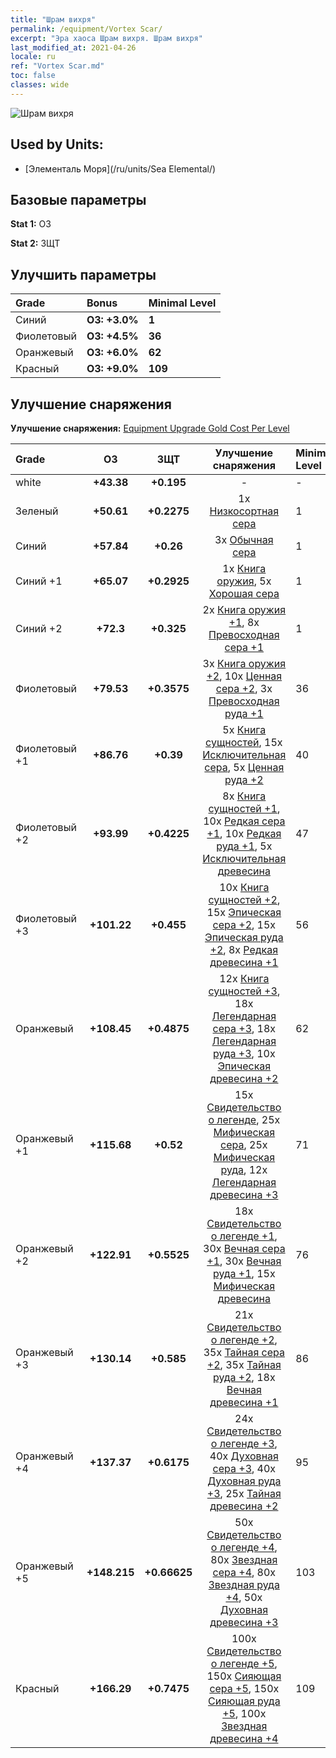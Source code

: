 ```yaml
---
title: "Шрам вихря"
permalink: /equipment/Vortex Scar/
excerpt: "Эра хаоса Шрам вихря. Шрам вихря"
last_modified_at: 2021-04-26
locale: ru
ref: "Vortex Scar.md"
toc: false
classes: wide
---
```


  ![Шрам вихря](/images/e/e_99034.png)

## Used by Units:

* [Элементаль Моря](/ru/units/Sea Elemental/) 


## Базовые параметры
 **Stat 1:** ОЗ

 **Stat 2:** ЗЩТ

## Улучшить параметры

  |     Grade    |   Bonus | Minimal Level | 
  |:-------------|:--------|:--------------| 
  | Синий | **ОЗ: +3.0%** | **1** | 
  | Фиолетовый | **ОЗ: +4.5%** | **36** | 
  | Оранжевый | **ОЗ: +6.0%** | **62** | 
  | Красный | **ОЗ: +9.0%** | **109** | 


## Улучшение снаряжения
 **Улучшение снаряжения:** [Equipment Upgrade Gold Cost Per Level](/equipment/EquipmentUpgradeCostPerLevel/) 

  |          Grade      | ОЗ | ЗЩТ | Улучшение снаряжения | Minimal Level |
  |:--------------------|:---------:|:---------:|:----------------:|:--------------|
  | white | **+43.38** | **+0.195** | - | - |
  | Зеленый | **+50.61** | **+0.2275** | 1x [Низкосортная сера](/ItemsRU/mat_3/) | 1 |
  | Синий | **+57.84** | **+0.26** | 3x [Обычная сера](/ItemsRU/mat_9/) | 1 |
  | Синий +1 | **+65.07** | **+0.2925** | 1x [Книга оружия](/ItemsRU/mat_18/), 5x [Хорошая сера](/ItemsRU/mat_15/) | 1 |
  | Синий +2 | **+72.3** | **+0.325** | 2x [Книга оружия +1](/ItemsRU/mat_25/), 8x [Превосходная сера +1](/ItemsRU/mat_22/) | 1 |
  | Фиолетовый | **+79.53** | **+0.3575** | 3x [Книга оружия +2](/ItemsRU/mat_32/), 10x [Ценная сера +2](/ItemsRU/mat_29/), 3x [Превосходная руда +1](/ItemsRU/mat_19/) | 36 |
  | Фиолетовый +1 | **+86.76** | **+0.39** | 5x [Книга сущностей](/ItemsRU/mat_39/), 15x [Исключительная сера](/ItemsRU/mat_36/), 5x [Ценная руда +2](/ItemsRU/mat_26/) | 40 |
  | Фиолетовый +2 | **+93.99** | **+0.4225** | 8x [Книга сущностей +1](/ItemsRU/mat_46/), 10x [Редкая сера +1](/ItemsRU/mat_43/), 10x [Редкая руда +1](/ItemsRU/mat_40/), 5x [Исключительная древесина](/ItemsRU/mat_34/) | 47 |
  | Фиолетовый +3 | **+101.22** | **+0.455** | 10x [Книга сущностей +2](/ItemsRU/mat_53/), 15x [Эпическая сера +2](/ItemsRU/mat_50/), 15x [Эпическая руда +2](/ItemsRU/mat_47/), 8x [Редкая древесина +1](/ItemsRU/mat_41/) | 56 |
  | Оранжевый | **+108.45** | **+0.4875** | 12x [Книга сущностей +3](/ItemsRU/mat_60/), 18x [Легендарная сера +3](/ItemsRU/mat_57/), 18x [Легендарная руда +3](/ItemsRU/mat_54/), 10x [Эпическая древесина +2](/ItemsRU/mat_48/) | 62 |
  | Оранжевый +1 | **+115.68** | **+0.52** | 15x [Свидетельство о легенде](/ItemsRU/mat_67/), 25x [Мифическая сера](/ItemsRU/mat_64/), 25x [Мифическая руда](/ItemsRU/mat_61/), 12x [Легендарная древесина +3](/ItemsRU/mat_55/) | 71 |
  | Оранжевый +2 | **+122.91** | **+0.5525** | 18x [Свидетельство о легенде +1](/ItemsRU/mat_74/), 30x [Вечная сера +1](/ItemsRU/mat_71/), 30x [Вечная руда +1](/ItemsRU/mat_68/), 15x [Мифическая древесина](/ItemsRU/mat_62/) | 76 |
  | Оранжевый +3 | **+130.14** | **+0.585** | 21x [Свидетельство о легенде +2](/ItemsRU/mat_81/), 35x [Тайная сера +2](/ItemsRU/mat_78/), 35x [Тайная руда +2](/ItemsRU/mat_75/), 18x [Вечная древесина +1](/ItemsRU/mat_69/) | 86 |
  | Оранжевый +4 | **+137.37** | **+0.6175** | 24x [Свидетельство о легенде +3](/ItemsRU/mat_88/), 40x [Духовная сера +3](/ItemsRU/mat_85/), 40x [Духовная руда +3](/ItemsRU/mat_82/), 25x [Тайная древесина +2](/ItemsRU/mat_76/) | 95 |
  | Оранжевый +5 | **+148.215** | **+0.66625** | 50x [Свидетельство о легенде +4](/ItemsRU/mat_95/), 80x [Звездная сера +4](/ItemsRU/mat_92/), 80x [Звездная руда +4](/ItemsRU/mat_89/), 50x [Духовная древесина +3](/ItemsRU/mat_83/) | 103 |
  | Красный | **+166.29** | **+0.7475** | 100x [Свидетельство о легенде +5](/ItemsRU/mat_102/), 150x [Сияющая сера +5](/ItemsRU/mat_99/), 150x [Сияющая руда +5](/ItemsRU/mat_96/), 100x [Звездная древесина +4](/ItemsRU/mat_90/) | 109 |

